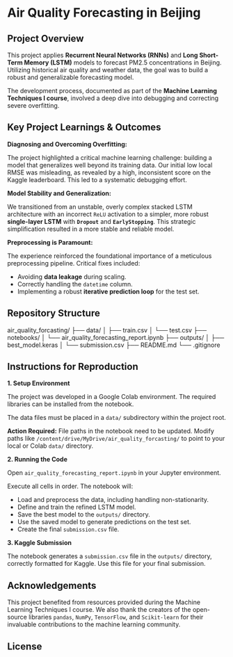 # Air Quality Forecasting in Beijing

## Project Overview

This project applies **Recurrent Neural Networks (RNNs)** and **Long Short-Term Memory (LSTM)** models to forecast PM2.5 concentrations in Beijing. Utilizing historical air quality and weather data, the goal was to build a robust and generalizable forecasting model.

The development process, documented as part of the **Machine Learning Techniques I course**, involved a deep dive into debugging and correcting severe overfitting.

## Key Project Learnings & Outcomes

**Diagnosing and Overcoming Overfitting:**

The project highlighted a critical machine learning challenge: building a model that generalizes well beyond its training data. Our initial low local RMSE was misleading, as revealed by a high, inconsistent score on the Kaggle leaderboard. This led to a systematic debugging effort.

**Model Stability and Generalization:**

We transitioned from an unstable, overly complex stacked LSTM architecture with an incorrect `ReLU` activation to a simpler, more robust **single-layer LSTM** with **`Dropout`** and **`EarlyStopping`**. This strategic simplification resulted in a more stable and reliable model.

**Preprocessing is Paramount:**

The experience reinforced the foundational importance of a meticulous preprocessing pipeline. Critical fixes included:
*   Avoiding **data leakage** during scaling.
*   Correctly handling the `datetime` column.
*   Implementing a robust **iterative prediction loop** for the test set.

## Repository Structure

air_quality_forcasting/
├── data/
│ ├── train.csv
│ └── test.csv
├── notebooks/
│ └── air_quality_forecasting_report.ipynb
├── outputs/
│ ├── best_model.keras
│ └── submission.csv
├── README.md
└── .gitignore


## Instructions for Reproduction

**1. Setup Environment**

The project was developed in a Google Colab environment. The required libraries can be installed from the notebook.

The data files must be placed in a `data/` subdirectory within the project root.

**Action Required:** File paths in the notebook need to be updated. Modify paths like `/content/drive/MyDrive/air_quality_forcasting/` to point to your local or Colab `data/` directory.

**2. Running the Code**

Open `air_quality_forecasting_report.ipynb` in your Jupyter environment.

Execute all cells in order. The notebook will:
*   Load and preprocess the data, including handling non-stationarity.
*   Define and train the refined LSTM model.
*   Save the best model to the `outputs/` directory.
*   Use the saved model to generate predictions on the test set.
*   Create the final `submission.csv` file.

**3. Kaggle Submission**

The notebook generates a `submission.csv` file in the `outputs/` directory, correctly formatted for Kaggle. Use this file for your final submission.

## Acknowledgements

This project benefited from resources provided during the Machine Learning Techniques I course. We also thank the creators of the open-source libraries `pandas`, `NumPy`, `TensorFlow`, and `Scikit-learn` for their invaluable contributions to the machine learning community.

## License
